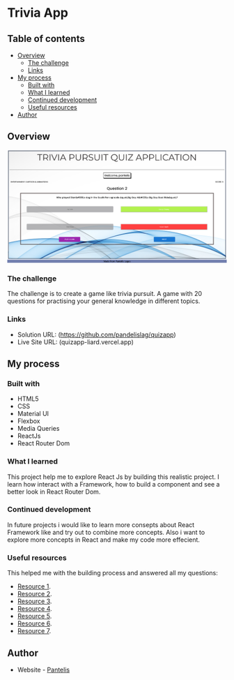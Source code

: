 # Trivia App 

## Table of contents

- [Overview](#overview)
  - [The challenge](#the-challenge)
  - [Links](#links)
- [My process](#my-process)
  - [Built with](#built-with)
  - [What I learned](#what-i-learned)
  - [Continued development](#continued-development)
  - [Useful resources](#useful-resources)
- [Author](#author)

## Overview
![](/quizapp.png)

### The challenge

The challenge is to create a game like trivia pursuit. A game with 20 questions for practising your general knowledge in different topics.  

### Links

- Solution URL: (https://github.com/pandelislag/quizapp)
- Live Site URL: (quizapp-liard.vercel.app)

## My process

### Built with

- HTML5 
- CSS
- Material UI
- Flexbox
- Media Queries
- ReactJs
- React Router Dom

### What I learned

This project help me to explore React Js  by building this realistic project. I learn how interact with a Framework, how to build a component and see a better look in React Router Dom.

### Continued development

In future projects i would like to learn more consepts about React Framework like  and try out to combine more concepts. Also i want to explore more concepts in React and make my code more effecient. 


### Useful resources
This helped me with the building process and answered all my questions:
- [Resource 1](https://developer.mozilla.org/).
- [Resource 2](https://www.w3schools.com/css/css_rwd_mediaqueries.asp).
- [Resource 3](https://stackoverflow.com/).
- [Resource 4](https://www.freecodecamp.org/).
- [Resource 5](https://www.youtube.com/).
- [Resource 6](https://react.dev/).
- [Resource 7](https://mui.com/).


## Author

- Website - [Pantelis](https://github.com/pandelislag)


